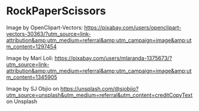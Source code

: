 # RockPaperScissors
Image by OpenClipart-Vectors: https://pixabay.com/users/openclipart-vectors-30363/?utm_source=link-attribution&amp;utm_medium=referral&amp;utm_campaign=image&amp;utm_content=1297454

Image by Mari Loli: https://pixabay.com/users/mlaranda-1375673/?utm_source=link-attribution&amp;utm_medium=referral&amp;utm_campaign=image&amp;utm_content=1345905 

Image by SJ Objio on https://unsplash.com/@sjobjio?utm_source=unsplash&utm_medium=referral&utm_content=creditCopyText on Unsplash
  